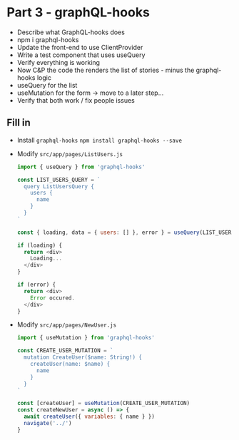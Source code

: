 # Part 3 - graphQL-hooks

- Describe what GraphQL-hooks does
- npm i graphql-hooks
- Update the front-end to use ClientProvider
- Write a test component that uses useQuery
- Verify everything is working
- Now C&P the code the renders the list of stories - minus the graphql-hooks logic
- useQuery for the list
- useMutation for the form -> move to a later step...
- Verify that both work / fix people issues

## Fill in
- Install `graphql-hooks`
  `npm install graphql-hooks --save`

- Modify `src/app/pages/ListUsers.js`

  ```js
  import { useQuery } from 'graphql-hooks'

  const LIST_USERS_QUERY = `
    query ListUsersQuery {
      users {
        name
      }
    }
  `

  const { loading, data = { users: [] }, error } = useQuery(LIST_USERS_QUERY)

  if (loading) {
    return <div>
      Loading...
    </div>
  }

  if (error) {
    return <div>
      Error occured.
    </div>
  }
  ```


- Modify `src/app/pages/NewUser.js`
  ```js
  import { useMutation } from 'graphql-hooks'

  const CREATE_USER_MUTATION = `
    mutation CreateUser($name: String!) {
      createUser(name: $name) {
        name
      }
    }
  `

  const [createUser] = useMutation(CREATE_USER_MUTATION)
  const createNewUser = async () => {
    await createUser({ variables: { name } })
    navigate('../')
  }
  ```
